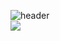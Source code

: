 ![header](https://capsule-render.vercel.app/api?type=waving&color=6799FF&height=300&section=header&text=Inhee&fontSize=90) <br>
<a href="instagram.com/yuinheee/"><img src="https://img.shields.io/badge/instagram-E4405F?style=flat-square&logo=instagram&logoColor=white"/></a>
